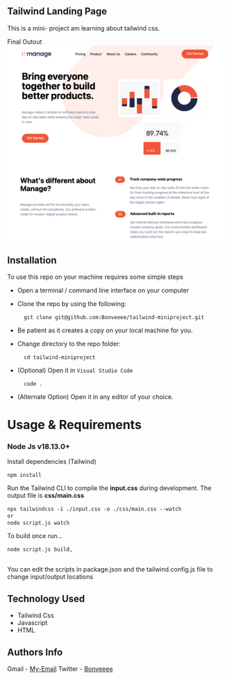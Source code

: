 ## Tailwind Landing Page

This is a mini- project am learning about tailwind css.

Final Outout
![Alt text](/images/screen.png?raw=true)

## Installation
To use this repo on your machine requires some simple steps
- Open a terminal / command line interface on your computer
- Clone the repo by using the following:

        git clone git@github.com:Bonveeee/tailwind-miniproject.git

- Be patient as it creates a copy on your local machine for you.
- Change directory to the repo folder:

        cd tailwind-miniproject

- (Optional) Open it in ``Visual Studio Code``

        code .
- (Alternate Option) Open it in any editor of your choice. 


# Usage & Requirements

### Node Js v18.13.0+

Install dependencies (Tailwind)

```
npm install
```

Run the Tailwind CLI to compile the **input.css** during development. The output file is **css/main.css**

```
npx tailwindcss -i ./input.css -o ./css/main.css --watch 
or
node script.js watch
```

To build once run...

```
node script.js build,
   
```
You can edit the scripts in package.json and the tailwind.config.js file to change input/output locations

## Technology Used

* Tailwind Css
* Javascript
* HTML


## Authors Info

Gmail - 
        [My-Email](bonochieng@gmail.com)
Twitter -
        [Bonveeee](https://twitter.com/bonveeee)